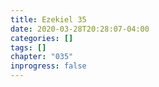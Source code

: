 ```yaml
---
title: Ezekiel 35
date: 2020-03-28T20:28:07-04:00
categories: []
tags: []
chapter: "035"
inprogress: false
---
```


